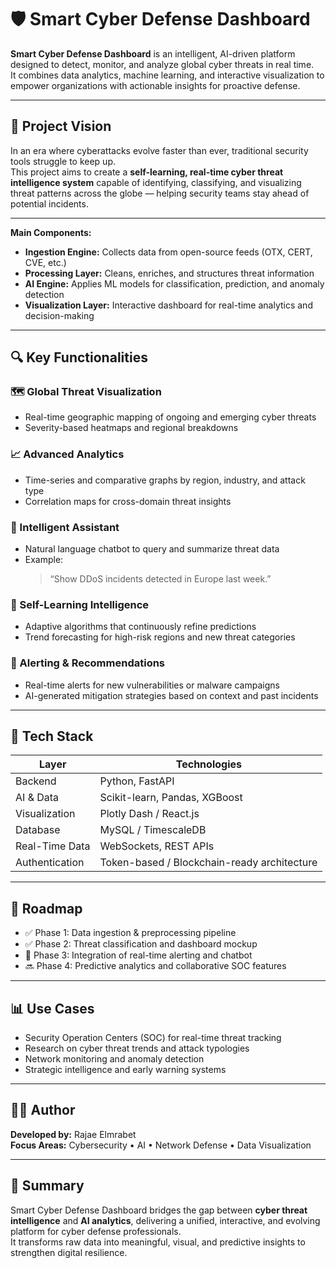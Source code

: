 # 🛡️ Smart Cyber Defense Dashboard

**Smart Cyber Defense Dashboard** is an intelligent, AI-driven platform designed to detect, monitor, and analyze global cyber threats in real time.  
It combines data analytics, machine learning, and interactive visualization to empower organizations with actionable insights for proactive defense.

---

## 🚀 Project Vision

In an era where cyberattacks evolve faster than ever, traditional security tools struggle to keep up.  
This project aims to create a **self-learning, real-time cyber threat intelligence system** capable of identifying, classifying, and visualizing threat patterns across the globe — helping security teams stay ahead of potential incidents.

---


**Main Components:**
- **Ingestion Engine:** Collects data from open-source feeds (OTX, CERT, CVE, etc.)
- **Processing Layer:** Cleans, enriches, and structures threat information
- **AI Engine:** Applies ML models for classification, prediction, and anomaly detection
- **Visualization Layer:** Interactive dashboard for real-time analytics and decision-making

---

## 🔍 Key Functionalities

### 🗺️ Global Threat Visualization
- Real-time geographic mapping of ongoing and emerging cyber threats  
- Severity-based heatmaps and regional breakdowns  

### 📈 Advanced Analytics
- Time-series and comparative graphs by region, industry, and attack type  
- Correlation maps for cross-domain threat insights  

### 🤖 Intelligent Assistant
- Natural language chatbot to query and summarize threat data  
- Example:  
  > “Show DDoS incidents detected in Europe last week.”  

### 🧠 Self-Learning Intelligence
- Adaptive algorithms that continuously refine predictions  
- Trend forecasting for high-risk regions and new threat categories  

### 🚨 Alerting & Recommendations
- Real-time alerts for new vulnerabilities or malware campaigns  
- AI-generated mitigation strategies based on context and past incidents  

---

## 🧩 Tech Stack

| Layer | Technologies |
|-------|---------------|
| Backend | Python, FastAPI |
| AI & Data | Scikit-learn, Pandas, XGBoost |
| Visualization | Plotly Dash / React.js |
| Database | MySQL / TimescaleDB |
| Real-Time Data | WebSockets, REST APIs |
| Authentication | Token-based / Blockchain-ready architecture |

---

## 🧭 Roadmap

- ✅ Phase 1: Data ingestion & preprocessing pipeline  
- ✅ Phase 2: Threat classification and dashboard mockup  
- 🔄 Phase 3: Integration of real-time alerting and chatbot  
- 🔜 Phase 4: Predictive analytics and collaborative SOC features  

---

## 📊 Use Cases

- Security Operation Centers (SOC) for real-time threat tracking  
- Research on cyber threat trends and attack typologies  
- Network monitoring and anomaly detection  
- Strategic intelligence and early warning systems  

---

## 👩‍💻 Author

**Developed by:** Rajae Elmrabet  
**Focus Areas:** Cybersecurity • AI • Network Defense • Data Visualization  

---

## 🧠 Summary

Smart Cyber Defense Dashboard bridges the gap between **cyber threat intelligence** and **AI analytics**, delivering a unified, interactive, and evolving platform for cyber defense professionals.  
It transforms raw data into meaningful, visual, and predictive insights to strengthen digital resilience.


